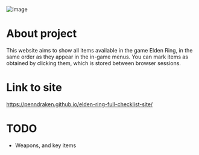 ![image](https://github.com/user-attachments/assets/c576ea11-b622-44d7-997e-195d18ec621f)


# About project
This website aims to show all items available in the game Elden Ring, in the same order as they appear in the in-game menus. You can mark items as obtained by clicking them, which is stored between browser sessions.

# Link to site
https://penndraken.github.io/elden-ring-full-checklist-site/

# TODO
- Weapons, and key items

